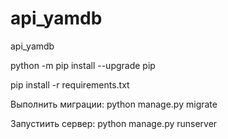 # api_yamdb
api_yamdb

python -m pip install --upgrade pip

pip install -r requirements.txt

Выполнить миграции:
python manage.py migrate

Запустиить сервер:
python manage.py runserver